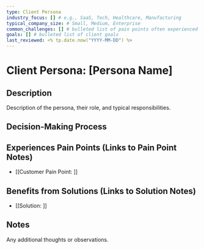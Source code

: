 ```yaml
---
type: Client Persona
industry_focus: [] # e.g., SaaS, Tech, Healthcare, Manufacturing
typical_company_size: # Small, Medium, Enterprise
common_challenges: [] # bulleted list of pain points often experienced
goals: [] # bulleted list of client goals
last_reviewed: <% tp.date.now("YYYY-MM-DD") %>
---
```


# Client Persona: [Persona Name]

## Description
Description of the persona, their role, and typical responsibilities.

## Decision-Making Process

## Experiences Pain Points (Links to Pain Point Notes)
- [[Customer Pain Point: ]]

## Benefits from Solutions (Links to Solution Notes)
- [[Solution: ]]

## Notes
Any additional thoughts or observations.
